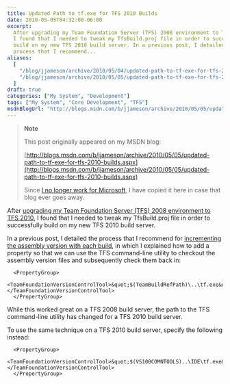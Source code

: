 ```yaml
---
title: Updated Path to tf.exe for TFS 2010 Builds
date: 2010-05-05T04:32:00-06:00
excerpt:
  After upgrading my Team Foundation Server (TFS) 2008 environment to TFS 2010 ,
  I found that I needed to tweak my TfsBuild.proj file in order to successfully
  build on my new TFS 2010 build server. In a previous post, I detailed the
  process that I recommend...
aliases:
  [
    "/blog/jjameson/archive/2010/05/04/updated-path-to-tf-exe-for-tfs-2010-builds.aspx",
    "/blog/jjameson/archive/2010/05/05/updated-path-to-tf-exe-for-tfs-2010-builds.aspx",
  ]
draft: true
categories: ["My System", "Development"]
tags: ["My System", "Core Development", "TFS"]
msdnBlogUrl: "http://blogs.msdn.com/b/jjameson/archive/2010/05/05/updated-path-to-tf-exe-for-tfs-2010-builds.aspx"
---
```


> **Note**
>
> This post originally appeared on my MSDN blog:
>
> [http://blogs.msdn.com/b/jjameson/archive/2010/05/05/updated-path-to-tf-exe-for-tfs-2010-builds.aspx](http://blogs.msdn.com/b/jjameson/archive/2010/05/05/updated-path-to-tf-exe-for-tfs-2010-builds.aspx)
>
> Since
> [I no longer work for Microsoft](/blog/jjameson/2011/09/02/last-day-with-microsoft),
> I have copied it here in case that blog ever goes away.

After
[upgrading my Team Foundation Server (TFS) 2008 environment to TFS 2010](/blog/jjameson/2010/05/04/upgrade-team-foundation-server-2008-to-tfs-2010-and-sharepoint-server-2010-overview),
I found that I needed to tweak my TfsBuild.proj file in order to successfully
build on my new TFS 2010 build server.

In a previous post, I detailed the process that I recommend for
[incrementing the assembly version with each build](/blog/jjameson/2010/03/25/incrementing-the-assembly-version-for-each-build),
in which I explained how to add a property so that we can use the TFS
command-line utility to checkout the assembly version files and subsequently
check them back in:

```
  <PropertyGroup>
    <TeamFoundationVersionControlTool>&quot;$(TeamBuildRefPath)\..\tf.exe&quot;</TeamFoundationVersionControlTool>
  </PropertyGroup>
```

While this worked great on a TFS 2008 build server, the path to the TFS
command-line utility has changed for a TFS 2010 build server.

To use the same technique on a TFS 2010 build server, specify the following
instead:

```
  <PropertyGroup>
    <TeamFoundationVersionControlTool>&quot;$(VS100COMNTOOLS)..\IDE\tf.exe&quot;</TeamFoundationVersionControlTool>
  </PropertyGroup>
```
